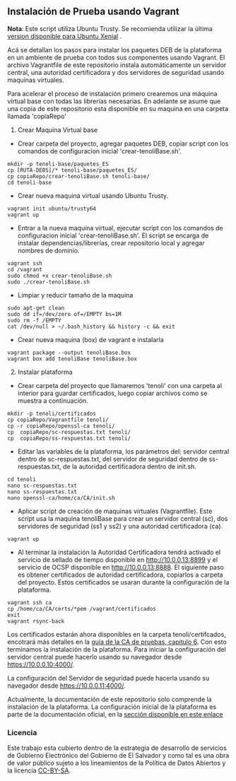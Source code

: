 
## Instalación de Prueba usando Vagrant

**Nota**: Este script utiliza Ubuntu Trusty. Se recomienda utilizar la última [version disponible para Ubuntu Xenial](https://github.com/egobsv/Tenoli-LAT/tree/master/ubuntu-xenial) .

Acá se detallan los pasos para instalar los paquetes DEB de la plataforma en un ambiente de prueba con todos sus componentes usando Vagrant. El archivo Vagrantfile de este repositorio instala automáticamente un servidor central, una autoridad certificadora y dos servidores de seguridad usando maquinas virtuales.

Para acelerar el proceso de instalación primero crearemos una máquina virtual base con todas las librerías necesarias. En adelante se asume que una copia de este repositorio esta disponible en su maquina en una carpeta llamada 'copiaRepo'

1. Crear Maquina Virtual base 

* Crear carpeta del proyecto, agregar paquetes DEB, copiar script con los comandos de configuracion inicial 'crear-tenoliBase.sh'.

```
mkdir -p tenoli-base/paquetes_ES
cp [RUTA-DEBS]/* tenoli-base/paquetes_ES/
cp copiaRepo/crear-tenoliBase.sh tenoli-base/
cd tenoli-base
```

* Crear nueva maquina virtual usando Ubuntu Trusty.

```
vagrant init ubuntu/trusty64
vagrant up

```

* Entrar a la nueva maquina virtual, ejecutar script con los comandos de configuracion inicial 'crear-tenoliBase.sh'. El script se encarga de instalar dependencias/librerías, crear repositorio local y agregar nombres de dominio.

```
vagrant ssh
cd /vagrant
sudo chmod +x crear-tenoliBase.sh
sudo ./crear-tenoliBase.sh
```

* Limpiar y reducir tamaño de la maquina 

```
sudo apt-get clean
sudo dd if=/dev/zero of=/EMPTY bs=1M
sudo rm -f /EMPTY
cat /dev/null > ~/.bash_history && history -c && exit
```

* Crear nueva maquina (box) de vagrant e instalarla

```
vagrant package --output tenoliBase.box
vagrant box add tenoliBase tenoliBase.box
```

2. Instalar plataforma 

* Crear carpeta del proyecto que llamaremos 'tenoli' con una carpeta al interior para guardar certificados, luego copiar archivos como se muestra a continuación. 

```
mkdir -p tenoli/certificados
cp copiaRepo/Vagrantfile tenoli/
cp -r copiaRepo/openssl-ca tenoli/
cp  copiaRepo/sc-respuestas.txt tenoli/
cp  copiaRepo/ss-respuestas.txt tenoli/
```

* Editar las variables de la plataforma, los parámetros del: servidor central dentro de  sc-respuestas.txt, del servidor de seguridad dentro de ss-respuestas.txt, de la autoridad certificadora dentro de init.sh.

```
cd tenoli
nano sc-respuestas.txt
nano ss-respuestas.txt
nano openssl-ca/home/ca/CA/init.sh
```

* Aplicar script de creación de maquinas virtuales (Vagrantfile). Este script usa la maquina tenoliBase para crear un servidor central (sc), dos servidores de seguridad (ss1 y ss2) y una autoridad certificadora (ca).

```
vagrant up

```

* Al terminar la instalación la Autoridad Certificadora tendrá activado el servicio de sellado de tiempo disponible en http://10.0.0.13:8899 y el servicio de  OCSP disponible en  http://10.0.0.13:8888. El siguiente paso es obtener certificados de autoridad certificadora, copiarlos a carpeta del proyecto. Estos certificados se usaran durante la configuración de la plataforma. 


```
vagrant ssh ca
cp /home/ca/CA/certs/*pem /vagrant/certificados
exit
vagrant rsync-back
```

Los certificados estarán ahora disponibles en la carpeta tenoli/certifcados, encotrará más detalles en la [guía de la CA de pruebas, capitulo 6](https://github.com/ria-ee/X-Road/blob/develop/ansible/TESTCA.md). Con esto terminamos la instalación de la plataforma. Para iniciar la configuración del servidor central puede hacerlo usando su navegador desde https://10.0.0.10:4000/.

La configuración del Servidor de seguridad puede hacerla usando su navegador desde https://10.0.0.11:4000/.

Actualmente, la documentación de este repositorio solo comprende la instalación de la plataforma. La configuración inicial de la plataforma es parte de la documentación oficial, en la [sección disponible en este enlace](https://github.com/ria-ee/X-Road/blob/develop/doc/Manuals/ig-cs_x-road_6_central_server_installation_guide.md#3-initial-configuration)


### Licencia

Este trabajo esta cubierto dentro de la estrategia de desarrollo de servicios de Gobierno Electrónico del Gobierno de El Salvador y como tal es una obra de valor público sujeto a los lineamientos de la Política de Datos Abiertos y la licencia [CC-BY-SA](https://creativecommons.org/licenses/by-sa/3.0/deed.es).   


